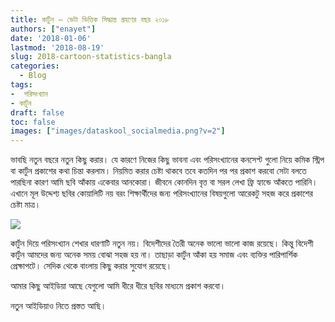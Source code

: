 ```yaml
---
title: কার্টুন – ডেটা ভিত্তিক সিদ্ধান্ত গ্রহণের বছর ২০১৮
authors: ["enayet"]
date: '2018-01-06'
lastmod: '2018-08-19'
slug: 2018-cartoon-statistics-bangla
categories:
  - Blog
tags:
-  পরিসংখ‍্যান
- কার্টুন
draft: false
toc: false
images: ["images/dataskool_socialmedia.png?v=2"]
---
```


ভাবছি নতুন বছরে নতুন কিছু করার। যে কারণে নিজের কিছু ভাবনা এবং পরিসংখ্যানের কনসেপ্ট গুলো নিয়ে কমিক স্ট্রিপ বা কার্টুন প্রকাশের কথা চিন্তা করলাম। নিয়মিত করার চেষ্টা থাকবে তবে কতদিন পর পর প্রকাশ করবো সেটা বলতে পারছিনা কারণ আমি ছবি আঁকায় একেবার আনকোরা। জীবনে কোনদিন বৃত্ত বা সরল লেখা ফ্রি হ্যান্ডে আঁকতে পারিনি। এখানে মূল উদ্দেশ্য ছবির কোয়ালিটি নয় বরং শিক্ষার্থীদের জন্য পরিসংখ্যানের বিষয়গুলো আরেকটু সহজ করে প্রকাশের চেষ্টা মাত্র।

![](/images/DataBasedDecisionMaking2018.jpg)

কার্টুন দিয়ে পরিসংখ্যান শেখার ধারণাটি নতুন নয়। বিদেশীদের তৈরী অনেক ভালো ভালো কাজ রয়েছে। কিন্তু বিদেশী কার্টুন আমদের জন্য অনেক সময় বোঝা সহজ হয় না। তাছাড়া কার্টুন আঁকা হয় সমাজ এবং ব্যক্তির পারিপার্শিক প্রেক্ষাপটে। সেদিক থেকে বাংলায় কিছু করার সুযোগ রয়েছে।

আমার কিছু আইডিয়া আছে যেগুলো আমি ধীরে ধীরে ছবির মাধ্যমে প্রকাশ করবো।

নতুন আইডিয়াও নিতে প্রস্তত আছি।

